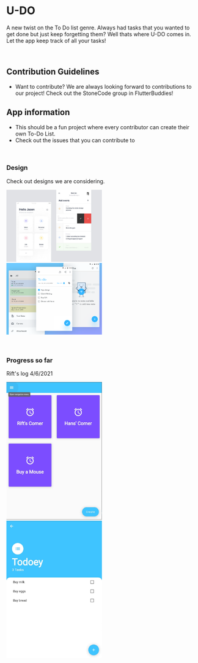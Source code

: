 # U-DO

A new twist on the To Do list genre. Always had tasks that you wanted to get done but just keep forgetting them? Well thats where U-DO comes in. Let the app keep track of all your tasks!

<br/>

## Contribution Guidelines
* Want to contribute? We are always looking forward to contributions to our project! Check out the StoneCode group in FlutterBuddies!


## App information
* This should be a fun project where every contributor can create their own To-Do List.
* Check out the issues that you can contribute to

<br/>

### Design
Check out designs we are considering.
<p float="left">
  <img src="to_do2.jpg" width="250">
  &nbsp;&nbsp;
  <img src="notes2.png" width="250">
</p>

<br/>

### Progress so far
Rift's log 4/6/2021

<p float="left">
  <img src="progress.jpg" width="250">
  &nbsp;&nbsp;
  <img src="progress2.jpg" width="250">
</p>
